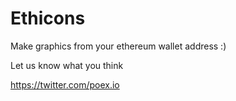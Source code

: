 # Ethicons

Make graphics from your ethereum wallet address :)

Let us know what you think

https://twitter.com/poex.io 
